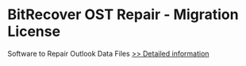 # BitRecover OST Repair - Migration License
Software to Repair Outlook Data Files
[>> Detailed information](https://secure.shareit.com/shareit/product.html?productid=300854251&affiliateid=200057808)